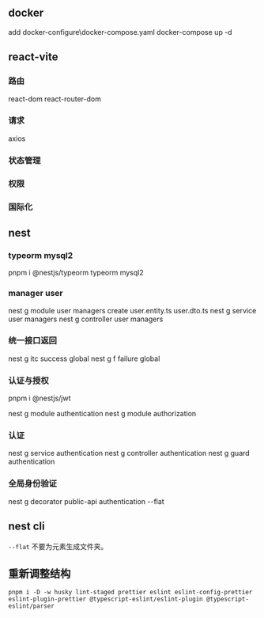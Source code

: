 ## docker

add docker-configure\docker-compose.yaml
docker-compose up -d

## react-vite

### 路由

react-dom react-router-dom

### 请求

axios

### 状态管理

### 权限

### 国际化

## nest

### typeorm mysql2

pnpm i @nestjs/typeorm typeorm mysql2

### manager user

nest g module user managers
create user.entity.ts user.dto.ts
nest g service user managers
nest g controller user managers

### 统一接口返回

nest g itc success global
nest g f failure global

### 认证与授权

pnpm i @nestjs/jwt

nest g module authentication
nest g module authorization

### 认证

nest g service authentication
nest g controller authentication
nest g guard authentication

### 全局身份验证

nest g decorator public-api authentication --flat

## nest cli

`--flat` 不要为元素生成文件夹。

## 重新调整结构

`pnpm i -D -w husky lint-staged prettier eslint eslint-config-prettier eslint-plugin-prettier @typescript-eslint/eslint-plugin @typescript-eslint/parser`
